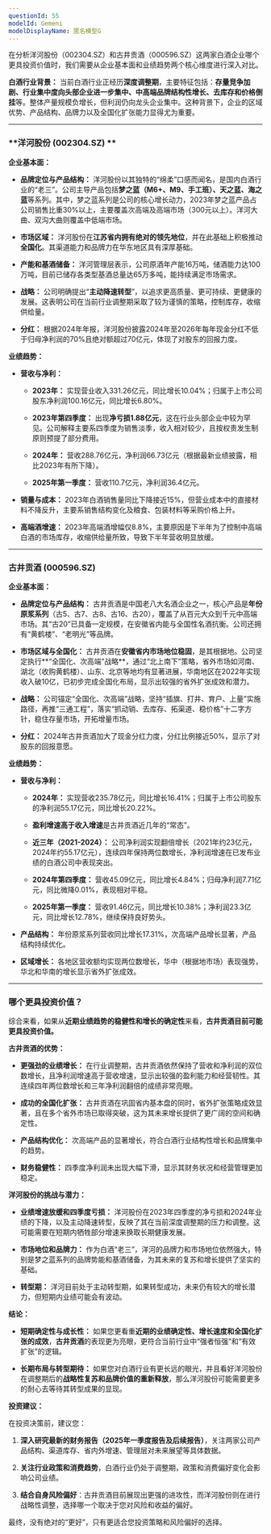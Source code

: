 ```yaml
---
questionId: 55
modelId: Gemeni
modelDisplayName: 匿名模型G
---
```

在分析洋河股份（002304.SZ）和古井贡酒（000596.SZ）这两家白酒企业哪个更具投资价值时，我们需要从企业基本面和业绩趋势两个核心维度进行深入对比。

**白酒行业背景：** 当前白酒行业正经历**深度调整期**，主要特征包括：**存量竞争加剧、行业集中度向头部企业进一步集中、中高端品牌结构性增长、去库存和价格倒挂**等。整体产量规模负增长，但利润仍向龙头企业集中。这种背景下，企业的区域优势、产品结构、品牌力以及全国化扩张能力显得尤为重要。

---

### **洋河股份 (002304.SZ) **

**企业基本面：**

- **品牌定位与产品结构：** 洋河股份以其独特的“绵柔”口感而闻名，是国内白酒行业的“老三”。公司主导产品包括**梦之蓝（M6+、M9、手工班）、天之蓝、海之蓝**等系列。其中，梦之蓝系列是公司的核心增长动力，2023年梦之蓝产品占公司销售比重30%以上，主要覆盖次高端及高端市场（300元以上）。洋河大曲、双沟大曲则覆盖中低端市场。
    
- **市场区域：** 洋河股份在**江苏省内拥有绝对的领先地位**，并在此基础上积极推动**全国化**。其渠道能力和品牌力在华东地区具有深厚基础。
    
- **产能和基酒储备：** 洋河管理层表示，公司原酒年产能16万吨，储酒能力达100万吨，目前已储存各类型基酒总量达65万多吨，能持续满足市场需求。
    
- **战略：** 公司明确提出“**主动降速转型**”，以追求更高质量、更可持续、更健康的发展。这表明公司在当前行业调整期采取了较为谨慎的策略，控制库存，收缩供给量。
    
- **分红：** 根据2024年年报，洋河股份披露2024年至2026年每年现金分红不低于归母净利润的70%且绝对额超过70亿元，体现了对股东的回报力度。
    

**业绩趋势：**

- **营收与净利：**
    
    - **2023年：** 实现营业收入331.26亿元，同比增长10.04%；归属于上市公司股东净利润100.16亿元，同比增长6.80%。
        
    - **2023年第四季度：** 出现**净亏损1.88亿元**，这在行业头部企业中较为罕见。公司解释主要系四季度为销售淡季，收入相对较少，且按权责发生制原则预提了部分费用。
        
    - **2024年：** 营收288.76亿元，净利润66.73亿元（根据最新业绩披露，相比2023年有所下降）。
        
    - **2025年第一季度：** 营收110.7亿元，净利润36.4亿元。
        
- **销量与成本：** 2023年白酒销售量同比下降接近15%，但营业成本中的直接材料不降反升，主要系销售结构变化及粮食、包装材料等采购价格上升。
    
- **高端酒增速：** 2023年高端酒增幅仅8.8%，主要原因是下半年为了控制中高端白酒的市场库存，收缩供给量所致，导致下半年营收明显放缓。
    

---

### **古井贡酒 (000596.SZ)**

**企业基本面：**

- **品牌定位与产品结构：** 古井贡酒是中国老八大名酒企业之一，核心产品是**年份原浆系列**（古5、古7、古8、古16、古20），覆盖了从百元大众到千元中高端市场。其“古20”已具备一定规模，在安徽省内能与全国性名酒抗衡。公司还拥有“黄鹤楼”、“老明光”等品牌。
    
- **市场区域与全国化：** 古井贡酒在**安徽省内市场地位稳固**，是其根据地。公司坚定执行**“全国化、次高端”战略**，通过“北上南下”策略，省外市场如河南、湖北（收购黄鹤楼）、山东、北京等地均有显著进展，华南地区在2022年实现收入破10亿，已初步完成全国化布局，显示出较强的省外扩张成效和潜力。
    
- **战略：** 公司锚定“全国化、次高端”战略，坚持“插旗、打井、育户、上量”实施路径，再推“三通工程”，落实“抓动销、去库存、拓渠道、稳价格”十二字方针，稳住存量市场，开拓增量市场。
    
- **分红：** 2024年古井贡酒加大了现金分红力度，分红比例接近50%，显示了对股东的回报意愿。
    

**业绩趋势：**

- **营收与净利：**
    
    - **2024年：** 实现营收235.78亿元，同比增长16.41%；归属于上市公司股东的净利润55.17亿元，同比增长20.22%。
        
    - **盈利增速高于收入增速**是古井贡酒近几年的“常态”。
        
    - **近三年（2021-2024）：** 公司净利润实现翻倍增长（2021年约23亿元，2024年约55.17亿元），连续四年保持两位数增长，净利润增速在已发布业绩的白酒公司中表现突出。
        
    - **2024年第四季度：** 营收45.09亿元，同比增长4.84%；归母净利润7.71亿元，同比微降0.01%，表现相对平稳。
        
    - **2025年第一季度：** 营收91.46亿元，同比增长10.38%；净利润23.3亿元，同比增长12.78%，继续保持良好势头。
        
- **产品结构：** 年份原浆系列营收同比增长17.31%，次高端产品增长显著，产品结构持续优化。
    
- **区域增长：** 各地区营收额均实现两位数增长，华中（根据地市场）表现强势，华北和华南的增长显示省外扩张成效。
    

---

### **哪个更具投资价值？**

综合来看，如果从**近期业绩趋势的稳健性和增长的确定性**来看，**古井贡酒目前可能更具投资价值。**

**古井贡酒的优势：**

- **更强劲的业绩增长：** 在行业调整期，古井贡酒依然保持了营收和净利润的双位数增长，且净利润增速高于营收增速，显示出较强的盈利能力和经营韧性。其连续四年两位数增长和三年净利润翻倍的成绩非常亮眼。
    
- **成功的全国化扩张：** 古井贡酒在巩固省内基本盘的同时，省外扩张策略成效显著，且在多个省外市场已取得突破，这为其未来增长提供了更广阔的空间和确定性。
    
- **产品结构优化：** 次高端产品的显著增长，符合白酒行业结构性增长和品牌集中的趋势。
    
- **财务稳健性：** 四季度净利润未出现大幅下滑，显示其财务状况和经营管理更加稳定。
    

**洋河股份的挑战与潜力：**

- **业绩增速放缓和四季度亏损：** 洋河股份在2023年四季度的净亏损和2024年业绩的下降，以及主动降速转型，反映了其在当前深度调整期的压力和调整。这可能需要在短期内牺牲部分增速来换取长期健康发展。
    
- **市场地位和品牌力：** 作为白酒“老三”，洋河的品牌力和市场地位依然强大，特别是梦之蓝系列的品牌势能和基酒储备，为其未来的复苏和增长提供了坚实的基础。
    
- **转型期：** 洋河目前处于主动转型期，如果转型成功，未来仍有较大的增长潜力，但短期内业绩可能会有波动。
    

**结论：**

- **短期确定性与成长性：** 如果您更看重**近期的业绩确定性、增长速度和全国化扩张的成效**，**古井贡酒**的表现更为亮眼，更符合当前行业中“强者恒强”和“有效扩张”的逻辑。
    
- **长期布局与转型期待：** 如果您对白酒行业有更长远的眼光，并且看好洋河股份在调整期后的**战略性复苏和品牌价值的重新释放**，那么洋河股份可能需要更多的耐心去等待其转型成果的显现。
    

**投资建议：**

在投资决策前，建议您：

1. **深入研究最新的财务报告（2025年一季度报告及后续报告）**，关注两家公司产品结构、渠道库存、省内外增速、管理层对未来展望等具体数据。
    
2. **关注行业政策和消费趋势**，白酒行业仍处于调整期，政策和消费偏好变化会影响公司业绩。
    
3. **结合自身风险偏好**：古井贡酒目前展现出更强的进攻性，而洋河股份则在进行战略性调整，选择哪一个取决于您对风险和收益的偏好。
    

最终，没有绝对的“更好”，只有更适合您投资策略和风险偏好的选择。